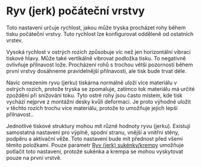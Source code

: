 Ryv (jerk) počáteční vrstvy
====
Toto nastavení určuje rychlost, jakou může tryska procházet rohy během tisku počáteční vrstvy. Tuto rychlost lze konfigurovat odděleně od ostatních vrstev.

Vysoká rychlost v ostrých rozích způsobuje víc než jen horizontální vibraci tiskové hlavy. Může také vertikálně vibrovat podložka tisku. To negativně ovlivňuje přilnavost lože. Procházení rohů s trochou větší pozorností během první vrstvy dosáhneme pravidelnější přilnavosti, ale tisk bude trvat déle.

Navíc omezením ryvu (jerku) tiskárna normálně uloží více materiálu v ostrých rozích, protože tryska se zpomaluje, zatímco tok materiálu má určité zpoždění při snižování toku. Tyto ostré rohy jsou často místem, kde tisk vychází nejprve z montážní desky kvůli deformaci. Je proto výhodné uložit v těchto rozích trochu více materiálu, protože to umožňuje jejich lepší přilnavost..

Jednotlivé tiskové struktury mohou mít různé hodnoty ryvu (jerku). Existují samostatná nastavení pro výplně, spodní stranu, vnější a vnitřní stěny, podpěru a aktivační věže. Toto nastavení bude mít přednost před všemi těmito položkami. Pouze parametr [Ryv (jerk) sukénky/krempy](jerk_skirt_brim.md) umožňuje potlačit toto nastavení, protože sukénka a krempa se mohou vyskytovat pouze na první vrstvě.
